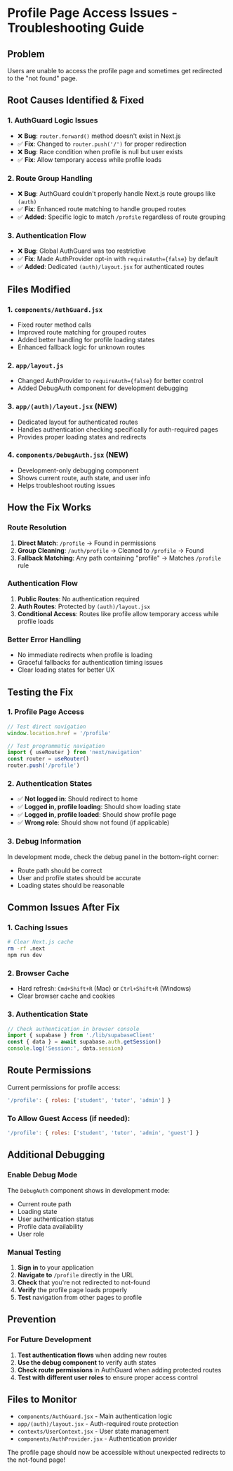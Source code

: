 # Profile Page Access Issues - Troubleshooting Guide

## Problem
Users are unable to access the profile page and sometimes get redirected to the "not found" page.

## Root Causes Identified & Fixed

### 1. **AuthGuard Logic Issues**
- ❌ **Bug**: `router.forward()` method doesn't exist in Next.js
- ✅ **Fix**: Changed to `router.push('/')` for proper redirection
- ❌ **Bug**: Race condition when profile is null but user exists
- ✅ **Fix**: Allow temporary access while profile loads

### 2. **Route Group Handling**
- ❌ **Bug**: AuthGuard couldn't properly handle Next.js route groups like `(auth)`
- ✅ **Fix**: Enhanced route matching to handle grouped routes
- ✅ **Added**: Specific logic to match `/profile` regardless of route grouping

### 3. **Authentication Flow**
- ❌ **Bug**: Global AuthGuard was too restrictive
- ✅ **Fix**: Made AuthProvider opt-in with `requireAuth={false}` by default
- ✅ **Added**: Dedicated `(auth)/layout.jsx` for authenticated routes

## Files Modified

### 1. `components/AuthGuard.jsx`
- Fixed router method calls
- Improved route matching for grouped routes
- Added better handling for profile loading states
- Enhanced fallback logic for unknown routes

### 2. `app/layout.js`
- Changed AuthProvider to `requireAuth={false}` for better control
- Added DebugAuth component for development debugging

### 3. `app/(auth)/layout.jsx` (NEW)
- Dedicated layout for authenticated routes
- Handles authentication checking specifically for auth-required pages
- Provides proper loading states and redirects

### 4. `components/DebugAuth.jsx` (NEW)
- Development-only debugging component
- Shows current route, auth state, and user info
- Helps troubleshoot routing issues

## How the Fix Works

### Route Resolution
1. **Direct Match**: `/profile` → Found in permissions
2. **Group Cleaning**: `/auth/profile` → Cleaned to `/profile` → Found
3. **Fallback Matching**: Any path containing "profile" → Matches `/profile` rule

### Authentication Flow
1. **Public Routes**: No authentication required
2. **Auth Routes**: Protected by `(auth)/layout.jsx`
3. **Conditional Access**: Routes like profile allow temporary access while profile loads

### Better Error Handling
- No immediate redirects when profile is loading
- Graceful fallbacks for authentication timing issues
- Clear loading states for better UX

## Testing the Fix

### 1. Profile Page Access
```javascript
// Test direct navigation
window.location.href = '/profile'

// Test programmatic navigation
import { useRouter } from 'next/navigation'
const router = useRouter()
router.push('/profile')
```

### 2. Authentication States
- ✅ **Not logged in**: Should redirect to home
- ✅ **Logged in, profile loading**: Should show loading state
- ✅ **Logged in, profile loaded**: Should show profile page
- ✅ **Wrong role**: Should show not found (if applicable)

### 3. Debug Information
In development mode, check the debug panel in the bottom-right corner:
- Route path should be correct
- User and profile states should be accurate
- Loading states should be reasonable

## Common Issues After Fix

### 1. **Caching Issues**
```bash
# Clear Next.js cache
rm -rf .next
npm run dev
```

### 2. **Browser Cache**
- Hard refresh: `Cmd+Shift+R` (Mac) or `Ctrl+Shift+R` (Windows)
- Clear browser cache and cookies

### 3. **Authentication State**
```javascript
// Check authentication in browser console
import { supabase } from './lib/supabaseClient'
const { data } = await supabase.auth.getSession()
console.log('Session:', data.session)
```

## Route Permissions

Current permissions for profile access:
```javascript
'/profile': { roles: ['student', 'tutor', 'admin'] }
```

### To Allow Guest Access (if needed):
```javascript
'/profile': { roles: ['student', 'tutor', 'admin', 'guest'] }
```

## Additional Debugging

### Enable Debug Mode
The `DebugAuth` component shows in development mode:
- Current route path
- Loading state
- User authentication status
- Profile data availability
- User role

### Manual Testing
1. **Sign in** to your application
2. **Navigate to** `/profile` directly in the URL
3. **Check** that you're not redirected to not-found
4. **Verify** the profile page loads properly
5. **Test** navigation from other pages to profile

## Prevention

### For Future Development
1. **Test authentication flows** when adding new routes
2. **Use the debug component** to verify auth states
3. **Check route permissions** in AuthGuard when adding protected routes
4. **Test with different user roles** to ensure proper access control

## Files to Monitor
- `components/AuthGuard.jsx` - Main authentication logic
- `app/(auth)/layout.jsx` - Auth-required route protection
- `contexts/UserContext.jsx` - User state management
- `components/AuthProvider.jsx` - Authentication provider

The profile page should now be accessible without unexpected redirects to the not-found page!
